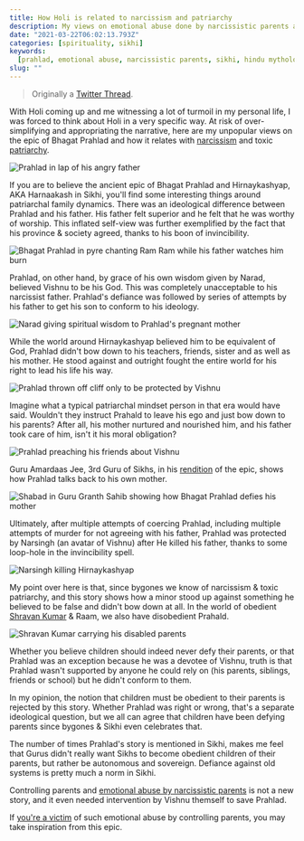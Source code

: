 ```yaml
---
title: How Holi is related to narcissism and patriarchy
description: My views on emotional abuse done by narcissistic parents and how the epic of Bhagat Prahlad relates to it.
date: "2021-03-22T06:02:13.793Z"
categories: [spirituality, sikhi]
keywords:
  [prahlad, emotional abuse, narcissistic parents, sikhi, hindu mythology]
slug: ""
---
```


> Originally a [Twitter Thread](https://twitter.com/i/status/1373926490279178245).

With Holi coming up and me witnessing a lot of turmoil in my personal life, I was forced to think about Holi in a very specific way. At risk of over-simplifying and appropriating the narrative, here are my unpopular views on the epic of Bhagat Prahlad and how it relates with [narcissism](https://www.psychologytoday.com/us/blog/victim-victor/202011/is-how-narcissists-think) and toxic [patriarchy](https://www.psychologytoday.com/us/blog/acquired-spontaneity/201708/why-patriarchy-is-not-about-men).

![Prahlad in lap of his angry father](/img/blog/prahlad-1.jpg)

If you are to believe the ancient epic of Bhagat Prahlad and Hirnaykashyap, AKA Harnaakash in Sikhi, you'll find some interesting things around patriarchal family dynamics. There was an ideological difference between Prahlad and his father. His father felt superior and he felt that he was worthy of worship. This inflated self-view was further exemplified by the fact that his province &amp; society agreed, thanks to his boon of invincibility.

![Bhagat Prahlad in pyre chanting Ram Ram while his father watches him burn](/img/blog/prahlad-2.jpg)

Prahlad, on other hand, by grace of his own wisdom given by Narad, believed Vishnu to be his God. This was completely unacceptable to his narcissist father. Prahlad's defiance was followed by series of attempts by his father to get his son to conform to his ideology.

![Narad giving spiritual wisdom to Prahlad's pregnant mother](/img/blog/prahlad-3.jpg)

While the world around Hirnaykashyap believed him to be equivalent of God, Prahlad didn't bow down to his teachers, friends, sister and as well as his mother. He stood against and outright fought the entire world for his right to lead his life his way.

![Prahlad thrown off cliff only to be protected by Vishnu](/img/blog/prahlad-4.jpg)

Imagine what a typical patriarchal mindset person in that era would have said. Wouldn't they instruct Prahald to leave his ego and just bow down to his parents? After all, his mother nurtured and nourished him, and his father took care of him, isn't it his moral obligation?

![Prahlad preaching his friends about Vishnu](/img/blog/prahlad-5.jpg)

Guru Amardaas Jee, 3rd Guru of Sikhs, in his [rendition](http://sttm.co/s/4054/48255) of the epic, shows how Prahlad talks back to his own mother.

![Shabad in Guru Granth Sahib showing how Bhagat Prahlad defies his mother](/img/blog/prahlad-6.jpg)

Ultimately, after multiple attempts of coercing Prahlad, including multiple attempts of murder for not agreeing with his father, Prahlad was protected by Narsingh (an avatar of Vishnu) after He killed his father, thanks to some loop-hole in the invincibility spell.

![Narsingh killing Hirnaykashyap](/img/blog/prahlad-7.jpg)

My point over here is that, since bygones we know of narcissism &amp; toxic patriarchy, and this story shows how a minor stood up against something he believed to be false and didn't bow down at all. In the world of obedient [Shravan Kumar](https://en.wikipedia.org/wiki/Shravan) &amp; Raam, we also have disobedient Prahald.

![Shravan Kumar carrying his disabled parents](/img/blog/prahlad-8.jpg)

Whether you believe children should indeed never defy their parents, or that Prahlad was an exception because he was a devotee of Vishnu, truth is that Prahlad wasn't supported by anyone he could rely on (his parents, siblings, friends or school) but he didn't conform to them.

In my opinion, the notion that children must be obedient to their parents is rejected by this story. Whether Prahlad was right or wrong, that's a separate ideological question, but we all can agree that children have been defying parents since bygones &amp; Sikhi even celebrates that.

The number of times Prahlad's story is mentioned in Sikhi, makes me feel that Gurus didn't really want Sikhs to become obedient children of their parents, but rather be autonomous and sovereign. Defiance against old systems is pretty much a norm in Sikhi.

Controlling parents and [emotional abuse by narcissistic parents](https://www.psychologytoday.com/us/blog/insight-is-2020/201405/narcissistic-parents-psychological-effect-their-children) is not a new story, and it even needed intervention by Vishnu themself to save Prahlad.

If [you're a victim](https://www.psychologytoday.com/us/blog/the-legacy-distorted-love/201802/the-real-effect-narcissistic-parenting-children) of such emotional abuse by controlling parents, you may take inspiration from this epic.
